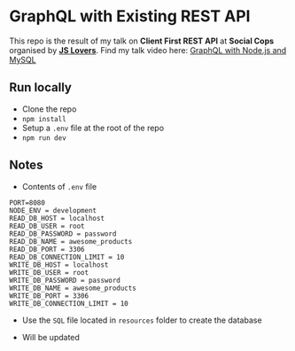 # GraphQL with Existing REST API

This repo is the result of my talk on **Client First REST API** at **Social Cops** organised by **[JS Lovers](https://www.meetup.com/jslovers/)**. Find my talk video here: [GraphQL with Node.js and MySQL](https://goo.gl/S2omDE)

## Run locally

- Clone the repo
- `npm install`
- Setup a `.env` file at the root of the repo
- `npm run dev`

## Notes

- Contents of `.env` file

```env
PORT=8080
NODE_ENV = development
READ_DB_HOST = localhost
READ_DB_USER = root
READ_DB_PASSWORD = password
READ_DB_NAME = awesome_products
READ_DB_PORT = 3306
READ_DB_CONNECTION_LIMIT = 10
WRITE_DB_HOST = localhost
WRITE_DB_USER = root
WRITE_DB_PASSWORD = password
WRITE_DB_NAME = awesome_products
WRITE_DB_PORT = 3306
WRITE_DB_CONNECTION_LIMIT = 10
```

- Use the `SQL` file located in `resources` folder to create the database

- Will be updated
